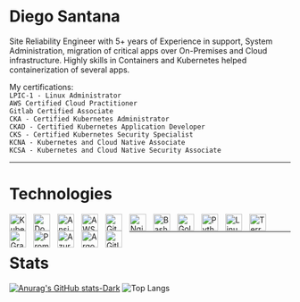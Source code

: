 # Diego Santana

Site Reliability Engineer with 5+ years of Experience in support, System Administration, migration of critical apps over On-Premises and Cloud infrastructure. Highly skills in Containers and Kubernetes helped containerization of several apps.

My certifications:<br>
`LPIC-1 - Linux Administrator`<br>
`AWS Certified Cloud Practitioner`<br>
`Gitlab Certified Associate`<br>
`CKA - Certified Kubernetes Administrator`<br>
`CKAD - Certified Kubernetes Application Developer`<br>
`CKS - Certified Kubernetes Security Specialist`<br>
`KCNA - Kubernetes and Cloud Native Associate`<br>
`KCSA - Kubernetes and Cloud Native Security Associate`<br>

---

# Technologies

<img
  align="left"
  alt="Kubernetes"
  title="Kubernetes"
  width="30px"
  style="padding-right: 10px;"
 src="https://cdn.jsdelivr.net/gh/devicons/devicon@latest/icons/kubernetes/kubernetes-original.svg"
/>

<img 
  align="left"
  alt="Docker"
  title="Docker"
  width="30px"
  style="padding-right: 10px;"
  src="https://cdn.jsdelivr.net/gh/devicons/devicon@latest/icons/docker/docker-original.svg" 
/>

<img 
  align="left"
  alt="Ansible"
  title="Ansible"
  width="30px"
  style="padding-right: 10px;"
  src="https://cdn.jsdelivr.net/gh/devicons/devicon@latest/icons/ansible/ansible-original.svg"
/>

<img 
  align="left"
  alt="AWS"
  title="AWS"
  width="30px"
  style="padding-right: 10px;"
  src="https://cdn.jsdelivr.net/gh/devicons/devicon@latest/icons/amazonwebservices/amazonwebservices-original-wordmark.svg"
/>

<img 
  align="left"
  alt="Git"
  title="Git"
  width="30px"
  style="padding-right: 10px;"
  src="https://cdn.jsdelivr.net/gh/devicons/devicon@latest/icons/git/git-original-wordmark.svg"
/>

<img 
  align="left"
  alt="Nginx"
  title="Nginx"
  width="30px"
  style="padding-right: 10px;"
  src="https://cdn.jsdelivr.net/gh/devicons/devicon@latest/icons/nginx/nginx-original.svg"
/>

<img 
  align="left"
  alt="Bash"
  title="Bash"
  width="30px"
  style="padding-right: 10px;"
  src="https://cdn.jsdelivr.net/gh/devicons/devicon@latest/icons/bash/bash-original.svg"
/>


<img 
  align="left"
  alt="Golang"
  title="Golang"
  width="30px"
  style="padding-right: 10px;"
  src="https://cdn.jsdelivr.net/gh/devicons/devicon@latest/icons/go/go-original-wordmark.svg"
/>

<img 
  align="left"
  alt="Python"
  title="Python"
  width="30px"
  style="padding-right: 10px;"
  src="https://cdn.jsdelivr.net/gh/devicons/devicon@latest/icons/python/python-original.svg"
/>

<img 
  align="left"
  alt="Linux"
  title="Linux"
  width="30px"
  style="padding-right: 10px;"
  src="https://cdn.jsdelivr.net/gh/devicons/devicon@latest/icons/linux/linux-original.svg"
/>

<img 
  align="left"
  alt="Terraform"
  title="Terraform"
  width="30px"
  style="padding-right: 10px;"
  src="https://cdn.jsdelivr.net/gh/devicons/devicon@latest/icons/terraform/terraform-original.svg"
/>

<img 
  align="left"
  alt="Grafana"
  title="Grafana"
  width="30px"
  style="padding-right: 10px;"
  src="https://cdn.jsdelivr.net/gh/devicons/devicon@latest/icons/grafana/grafana-original-wordmark.svg"
/>

<img 
  align="left"
  alt="Prometheus"
  title="Prometheus"
  width="30px"
  style="padding-right: 10px;"
 src="https://cdn.jsdelivr.net/gh/devicons/devicon@latest/icons/prometheus/prometheus-original-wordmark.svg"
/>

<img 
  align="left"
  alt="AzureDevOps"
  title="AzureDevOps"
  width="30px"
  style="padding-right: 10px;"
src="https://cdn.jsdelivr.net/gh/devicons/devicon@latest/icons/azuredevops/azuredevops-original.svg"
/>

<img 
  align="left"
  alt="ArgoCD"
  title="ArgoCD"
  width="30px"
  style="padding-right: 10px;"
  src="https://cdn.jsdelivr.net/gh/devicons/devicon@latest/icons/argocd/argocd-original-wordmark.svg"
/>

<img 
  align="left"
  alt="Gitlab"
  title="Gitlab"
  width="30px"
  style="padding-right: 10px;"
  src="https://cdn.jsdelivr.net/gh/devicons/devicon@latest/icons/gitlab/gitlab-original-wordmark.svg"
/>

<br>

---

# Stats
[![Anurag's GitHub stats-Dark](https://github-readme-stats.vercel.app/api?username=diegodevops10&show_icons=true&theme=tokyonight)](https://github.com/anuraghazra/github-readme-stats)
![Top Langs](https://github-readme-stats.vercel.app/api/top-langs/?username=diegodevops10&size_weight=0.5&count_weight=0.5&theme=tokyonight)

